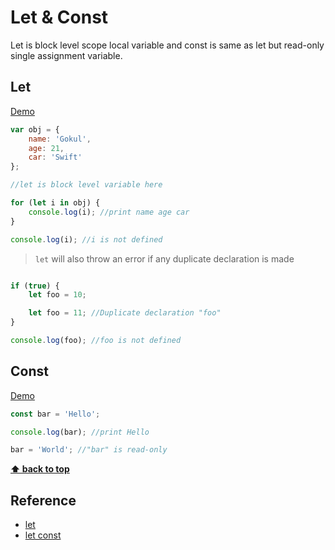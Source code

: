 # Let & Const

Let is block level scope local variable and const is same as let but read-only single assignment variable.


## Let

<a href="http://goo.gl/UaqMoj" target="_blank">Demo</a>

```javascript
var obj = {
	name: 'Gokul',
	age: 21,
	car: 'Swift'
};

//let is block level variable here

for (let i in obj) {
	console.log(i); //print name age car
}

console.log(i); //i is not defined

````

> `let` will also throw an error if any duplicate declaration is made

```javascript

if (true) {
	let foo = 10;

	let foo = 11; //Duplicate declaration "foo"
}

console.log(foo); //foo is not defined

````


## Const

<a href="http://goo.gl/DdQ10l" target="_blank">Demo</a>

```javascript
const bar = 'Hello';

console.log(bar); //print Hello

bar = 'World'; //"bar" is read-only

````

**[⬆ back to top](#table-of-contents)**


## Reference

- <a href="https://developer.mozilla.org/en-US/docs/Web/JavaScript/Reference/Statements/let" target="_blank">let</a>
- <a href="http://babeljs.io/docs/learn-es2015/#let-const" target="_blank">let const</a>